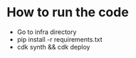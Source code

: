 # How to run the code
- Go to infra directory
- pip install -r requirements.txt
- cdk synth && cdk deploy